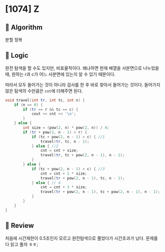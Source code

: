 # [1074] Z
## 📕 Algorithm
분할 정복
## 📗 Logic
완전 탐색을 할 수도 있지만, 비효율적이다. 왜냐하면 현재 배열을 사분면으로 나누었을 때, 원하는 r과 c가 어느 사분면에 있는지 알 수 있기 때문이다.

따라서 모두 들어가는 것이 아니라 검사를 한 후 바로 찾아서 들어가는 것이다. 들어가지 않은 탐색의 수만큼은 ```cnt```에 더해주면 된다.

```c++
void travel(int tr, int tc, int n) {
    if (n == 0) {
        if (tr == r && tc == c) {
            cout << cnt << '\n';
        }
    } else {
        int size = (pow(2, n) * pow(2, n)) / 4;
        if (tr + pow(2, n - 1) > r) {
            if (tc + pow(2, n - 1) > c) { //1
                travel(tr, tc, n - 1);
            } else { //2
                cnt = cnt + size;
                travel(tr, tc + pow(2, n - 1), n - 1);
            }
        } else {
            if (tc + pow(2, n - 1) > c) { //3
                cnt = cnt + 2 * size;
                travel(tr + pow(2, n - 1), tc, n - 1);
            } else { // 4
                cnt = cnt + 3 * size;
                travel(tr + pow(2, n - 1), tc + pow(2, n - 1), n - 1);
            }
        }
    }
}
```
## 📘 Review
처음에 시간제한이 0.5초인지 모르고 완전탐색으로 풀었다가 시간초과가 났다. 문제를 다 읽고 풀자 ㅎㅎ;
